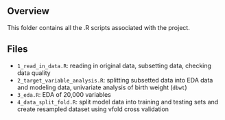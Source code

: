 ## Overview

This folder contains all the .R scripts associated with the project.

## Files
- `1_read_in_data.R`: reading in original data, subsetting data, checking data quality
- `2_target_variable_analysis.R`: splitting subsetted data into EDA data and modeling data, univariate analysis of birth weight (`dbwt`)
- `3_eda.R`: EDA of 20,000 variables
- `4_data_split_fold.R`: split model data into training and testing sets and create resampled dataset using vfold cross validation